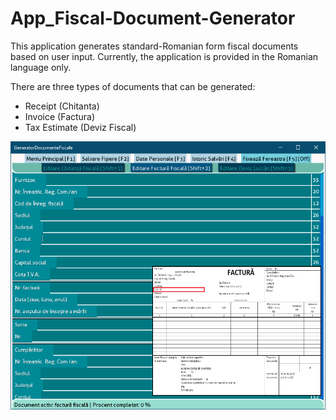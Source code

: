 # App_Fiscal-Document-Generator

This application generates standard-Romanian form fiscal documents based on user input.
Currently, the application is provided in the Romanian language only.

There are three types of documents that can be generated:
* Receipt (Chitanta)
* Invoice (Factura)
* Tax Estimate (Deviz Fiscal)

![alt text](https://github.com/KanaszM/App_Fiscal-Document-Generator/blob/main/ReadMe_Resources/Picture1.PNG)
